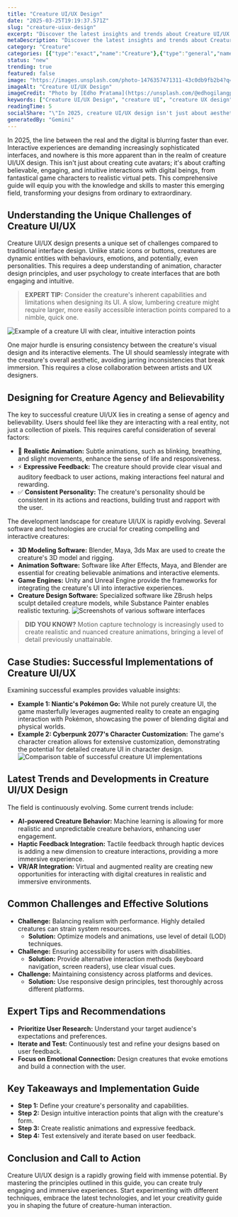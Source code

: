 ```yaml
---
title: "Creature UI/UX Design"
date: "2025-03-25T19:19:37.571Z"
slug: "creature-uiux-design"
excerpt: "Discover the latest insights and trends about Creature UI/UX Design. This comprehensive guide covers everything you need to know about Creature UI/UX Design in 2025."
metaDescription: "Discover the latest insights and trends about Creature UI/UX Design. This comprehensive guide covers everything you need to know about Creature UI/UX Desig..."
category: "Creature"
categories: [{"type":"exact","name":"Creature"},{"type":"general","name":"Interactive Design"},{"type":"medium","name":"Character Animation"},{"type":"specific","name":"Motion Graphics"},{"type":"niche","name":"Rigging Systems"}]
status: "new"
trending: true
featured: false
image: "https://images.unsplash.com/photo-1476357471311-43c0db9fb2b4?q=85&w=1200&fit=max&fm=webp&auto=compress"
imageAlt: "Creature UI/UX Design"
imageCredit: "Photo by [Edho Pratama](https://unsplash.com/@edhogilangpratama) on Unsplash"
keywords: ["Creature UI/UX Design", "creature UI", "creature UX design", "UI design for games", "creature design software", "best creature UI kits", "how to design creature UI", "creature character UI", "realistic creature UI design", "game creature UI tutorial"]
readingTime: 5
socialShare: "\"In 2025, creature UI/UX design isn't just about aesthetics; it's about crafting believable digital beings that forge genuine emotional connections with users.\""
generatedBy: "Gemini"
---
```


In 2025, the line between the real and the digital is blurring faster than ever.  Interactive experiences are demanding increasingly sophisticated interfaces, and nowhere is this more apparent than in the realm of creature UI/UX design.  This isn't just about creating cute avatars; it's about crafting believable, engaging, and intuitive interactions with digital beings, from fantastical game characters to realistic virtual pets. This comprehensive guide will equip you with the knowledge and skills to master this emerging field, transforming your designs from ordinary to extraordinary.

## Understanding the Unique Challenges of Creature UI/UX

Creature UI/UX design presents a unique set of challenges compared to traditional interface design.  Unlike static icons or buttons, creatures are dynamic entities with behaviours, emotions, and potentially, even personalities.  This requires a deep understanding of animation, character design principles, and user psychology to create interfaces that are both engaging and intuitive.

> **EXPERT TIP:**  Consider the creature's inherent capabilities and limitations when designing its UI. A slow, lumbering creature might require larger, more easily accessible interaction points compared to a nimble, quick one.

![Example of a creature UI with clear, intuitive interaction points](https://images.unsplash.com/photo-1476357471311-43c0db9fb2b4?q=85&w=1200&fit=max&fm=webp&auto=compress)

One major hurdle is ensuring consistency between the creature's visual design and its interactive elements. The UI should seamlessly integrate with the creature's overall aesthetic, avoiding jarring inconsistencies that break immersion.  This requires a close collaboration between artists and UX designers.

## Designing for Creature Agency and Believability

The key to successful creature UI/UX lies in creating a sense of agency and believability. Users should feel like they are interacting with a real entity, not just a collection of pixels.  This requires careful consideration of several factors:

* 🔑 **Realistic Animation:**  Subtle animations, such as blinking, breathing, and slight movements, enhance the sense of life and responsiveness.
* ⚡ **Expressive Feedback:** The creature should provide clear visual and auditory feedback to user actions, making interactions feel natural and rewarding.
* ✅ **Consistent Personality:**  The creature's personality should be consistent in its actions and reactions, building trust and rapport with the user.



The development landscape for creature UI/UX is rapidly evolving.  Several software and technologies are crucial for creating compelling and interactive creatures:

* **3D Modeling Software:**  Blender, Maya, 3ds Max are used to create the creature's 3D model and rigging.
* **Animation Software:**  Software like After Effects, Maya, and Blender are essential for creating believable animations and interactive elements.
* **Game Engines:**  Unity and Unreal Engine provide the frameworks for integrating the creature's UI into interactive experiences.
* **Creature Design Software:**  Specialized software like ZBrush helps sculpt detailed creature models, while Substance Painter enables realistic texturing.  ![Screenshots of various software interfaces](https://images.unsplash.com/photo-1534670007418-fbb7f6cf32c3?q=85&w=1200&fit=max&fm=webp&auto=compress)

> **DID YOU KNOW?**  Motion capture technology is increasingly used to create realistic and nuanced creature animations, bringing a level of detail previously unattainable.

## Case Studies:  Successful Implementations of Creature UI/UX

Examining successful examples provides valuable insights:

* **Example 1:  Niantic's Pokémon Go:**  While not purely creature UI, the game masterfully leverages augmented reality to create an engaging interaction with Pokémon, showcasing the power of blending digital and physical worlds.
* **Example 2:  Cyberpunk 2077's Character Customization:**  The game's character creation allows for extensive customization, demonstrating the potential for detailed creature UI in character design.  ![Comparison table of successful creature UI implementations](https://images.unsplash.com/photo-1507238691740-187a5b1d37b8?q=85&w=1200&fit=max&fm=webp&auto=compress)

##  Latest Trends and Developments in Creature UI/UX Design

The field is continuously evolving. Some current trends include:

* **AI-powered Creature Behavior:**  Machine learning is allowing for more realistic and unpredictable creature behaviors, enhancing user engagement.
* **Haptic Feedback Integration:**  Tactile feedback through haptic devices is adding a new dimension to creature interactions, providing a more immersive experience.
* **VR/AR Integration:**  Virtual and augmented reality are creating new opportunities for interacting with digital creatures in realistic and immersive environments.

## Common Challenges and Effective Solutions

* **Challenge:**  Balancing realism with performance.  Highly detailed creatures can strain system resources.
    * **Solution:**  Optimize models and animations, use level of detail (LOD) techniques.
* **Challenge:**  Ensuring accessibility for users with disabilities.
    * **Solution:**  Provide alternative interaction methods (keyboard navigation, screen readers), use clear visual cues.
* **Challenge:**  Maintaining consistency across platforms and devices.
    * **Solution:**  Use responsive design principles, test thoroughly across different platforms.

## Expert Tips and Recommendations

* **Prioritize User Research:**  Understand your target audience's expectations and preferences.
* **Iterate and Test:**  Continuously test and refine your designs based on user feedback.
* **Focus on Emotional Connection:**  Design creatures that evoke emotions and build a connection with the user.

## Key Takeaways and Implementation Guide

* **Step 1:**  Define your creature's personality and capabilities.
* **Step 2:**  Design intuitive interaction points that align with the creature's form.
* **Step 3:**  Create realistic animations and expressive feedback.
* **Step 4:**  Test extensively and iterate based on user feedback.

## Conclusion and Call to Action

Creature UI/UX design is a rapidly growing field with immense potential. By mastering the principles outlined in this guide, you can create truly engaging and immersive experiences.  Start experimenting with different techniques, embrace the latest technologies, and let your creativity guide you in shaping the future of creature-human interaction.

